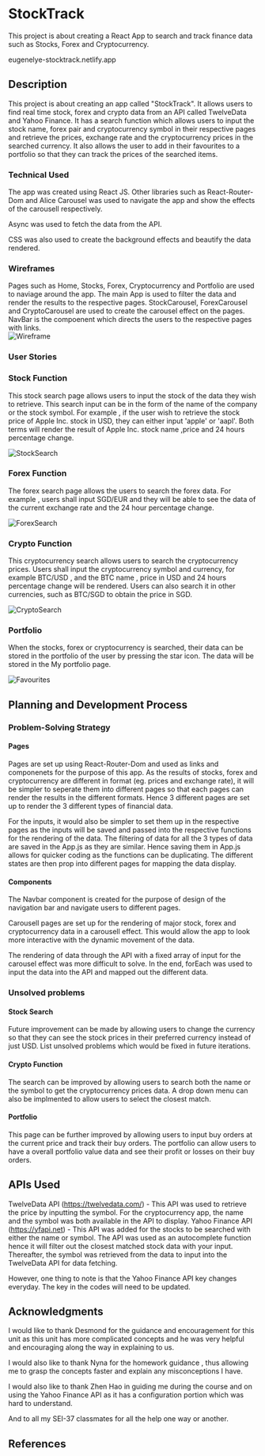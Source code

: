 # StockTrack

This project is about creating a React App to search and track finance data such as Stocks, Forex and Cryptocurrency.

eugenelye-stocktrack.netlify.app

## Description

This project is about creating an app called "StockTrack". It allows users to find real time stock, forex and crypto data from an API called TwelveData and Yahoo Finance. It has a search function which allows users to input the stock name, forex pair and cryptocurrency symbol in their respective pages and retrieve the prices, exchange rate and the cryptocurrency prices in the searched currency. It also allows the user to add in their favourites to a portfolio so that they can track the prices of the searched items.

### Technical Used

The app was created using React JS. Other libraries such as React-Router-Dom and Alice Carousel was used to navigate the app and show the effects of the carousell respectively.

Async was used to fetch the data from the API.

CSS was also used to create the background effects and beautify the data rendered.

### Wireframes

Pages such as Home, Stocks, Forex, Cryptocurrency and Portfolio are used to naviage around the app. The main App is used to filter the data and render the results to the respective pages. StockCarousel, ForexCarousel and CryptoCarousel are used to create the carousel effect on the pages. NavBar is the compoenent which directs the users to the respective pages with links.  
![Wireframe](https://i.ibb.co/Bw0tVzx/Screenshot-2022-07-01-at-3-03-29-PM.png)

### User Stories

### Stock Function

This stock search page allows users to input the stock of the data they wish to retrieve. This search input can be in the form of the name of the company or the stock symbol. For example , if the user wish to retrieve the stock price of Apple Inc. stock in USD, they can either input 'apple' or 'aapl'. Both terms will render the result of Apple Inc. stock name ,price and 24 hours percentage change.

![StockSearch](https://i.ibb.co/nz7NKJS/Screenshot-2022-06-30-at-8-04-34-PM.png)

### Forex Function

The forex search page allows the users to search the forex data. For example , users shall input SGD/EUR and they will be able to see the data of the current exchange rate and the 24 hour percentage change.

![ForexSearch](https://i.ibb.co/fxRwZ4T/Screenshot-2022-06-30-at-8-05-07-PM.png)

### Crypto Function

This cryptocurrency search allows users to search the cryptocurrency prices. Users shall input the cryptocurrency symbol and currency, for example BTC/USD , and the BTC name , price in USD and 24 hours percentage change will be rendered. Users can also search it in other currencies, such as BTC/SGD to obtain the price in SGD.

![CryptoSearch](https://i.ibb.co/grCprbT/Screenshot-2022-06-30-at-8-45-28-PM.png)

### Portfolio

When the stocks, forex or cryptocurrency is searched, their data can be stored in the portfolio of the user by pressing the star icon. The data will be stored in the My portfolio page.

![Favourites](https://i.ibb.co/TMfV287/Screenshot-2022-06-30-at-8-11-00-PM.png)

## Planning and Development Process

### Problem-Solving Strategy

#### Pages

Pages are set up using React-Router-Dom and used as links and componenets for the purpose of this app. As the results of stocks, forex and cryptocurrency are different in format (eg. prices and exchange rate), it will be simpler to seperate them into different pages so that each pages can render the results in the different formats. Hence 3 different pages are set up to render the 3 different types of financial data.

For the inputs, it would also be simpler to set them up in the respective pages as the inputs will be saved and passed into the respective functions for the rendering of the data. The filtering of data for all the 3 types of data are saved in the App.js as they are similar. Hence saving them in App.js allows for quicker coding as the functions can be duplicating. The different states are then prop into different pages for mapping the data display.

#### Components

The Navbar component is created for the purpose of design of the navigation bar and navigate users to different pages.

Carousell pages are set up for the rendering of major stock, forex and cryptocurrency data in a carousell effect. This would allow the app to look more interactive with the dynamic movement of the data.

The rendering of data through the API with a fixed array of input for the carousel effect was more difficult to solve. In the end, forEach was used to input the data into the API and mapped out the different data.

### Unsolved problems

#### Stock Search

Future improvement can be made by allowing users to change the currency so that they can see the stock prices in their preferred currency instead of just USD.
List unsolved problems which would be fixed in future iterations.

#### Crypto Function

The search can be improved by allowing users to search both the name or the symbol to get the cryptocurrency prices data. A drop down menu can also be implmented to allow users to select the closest match.

#### Portfolio

This page can be further improved by allowing users to input buy orders at the current price and track their buy orders. The portfolio can allow users to have a overall portfolio value data and see their profit or losses on their buy orders.

## APIs Used

TwelveData API (https://twelvedata.com/) - This API was used to retrieve the price by inputting the symbol. For the cryptocurrency app, the name and the symbol was both available in the API to display.
Yahoo Finance API (https://yfapi.net) - This API was added for the stocks to be searched with either the name or symbol. The API was used as an autocomplete function hence it will filter out the closest matched stock data with your input. Thereafter, the symbol was retrieved from the data to input into the TwelveData API for data fetching.

However, one thing to note is that the Yahoo Finance API key changes everyday. The key in the codes will need to be updated.

## Acknowledgments

I would like to thank Desmond for the guidance and encouragement for this unit as this unit has more complicated concepts and he was very helpful and encouraging along the way in explaining to us.

I would also like to thank Nyna for the homework guidance , thus allowing me to grasp the concepts faster and explain any misconceptions I have.

I would also like to thank Zhen Hao in guiding me during the course and on using the Yahoo Finance API as it has a configuration portion which was hard to understand.

And to all my SEI-37 classmates for all the help one way or another.

## References
